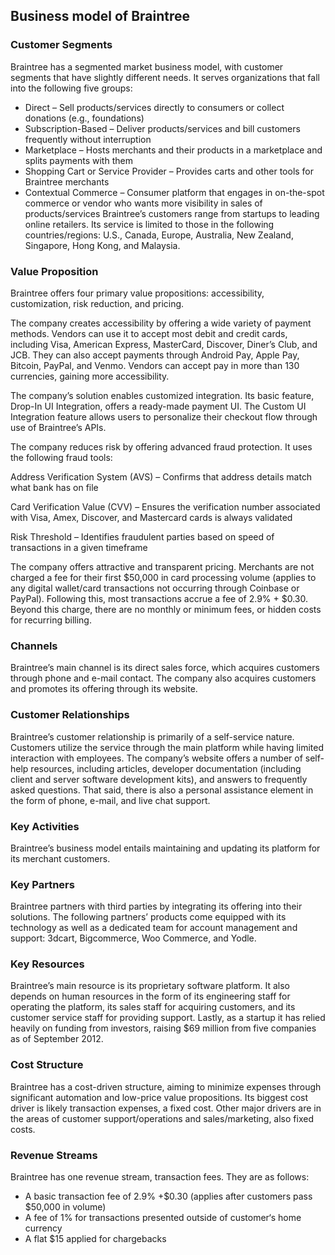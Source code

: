 Business model of Braintree
---------------------------

 ### Customer Segments

 Braintree has a segmented market business model, with customer segments that have slightly different needs. It serves organizations that fall into the following five groups:

  * Direct – Sell products/services directly to consumers or collect donations (e.g., foundations)
 * Subscription-Based – Deliver products/services and bill customers frequently without interruption
 * Marketplace – Hosts merchants and their products in a marketplace and splits payments with them
 * Shopping Cart or Service Provider – Provides carts and other tools for Braintree merchants
 * Contextual Commerce – Consumer platform that engages in on-the-spot commerce or vendor who wants more visibility in sales of products/services
  Braintree’s customers range from startups to leading online retailers. Its service is limited to those in the following countries/regions: U.S., Canada, Europe, Australia, New Zealand, Singapore, Hong Kong, and Malaysia.

 ### Value Proposition

 Braintree offers four primary value propositions: accessibility, customization, risk reduction, and pricing.

 The company creates accessibility by offering a wide variety of payment methods. Vendors can use it to accept most debit and credit cards, including Visa, American Express, MasterCard, Discover, Diner’s Club, and JCB. They can also accept payments through Android Pay, Apple Pay, Bitcoin, PayPal, and Venmo. Vendors can accept pay in more than 130 currencies, gaining more accessibility.

 The company’s solution enables customized integration. Its basic feature, Drop-In UI Integration, offers a ready-made payment UI. The Custom UI Integration feature allows users to personalize their checkout flow through use of Braintree’s APIs.

 The company reduces risk by offering advanced fraud protection. It uses the following fraud tools:

 Address Verification System (AVS) – Confirms that address details match what bank has on file

 Card Verification Value (CVV) – Ensures the verification number associated with Visa, Amex, Discover, and Mastercard cards is always validated

 Risk Threshold – Identifies fraudulent parties based on speed of transactions in a given timeframe

 The company offers attractive and transparent pricing. Merchants are not charged a fee for their first $50,000 in card processing volume (applies to any digital wallet/card transactions not occurring through Coinbase or PayPal). Following this, most transactions accrue a fee of 2.9% + $0.30. Beyond this charge, there are no monthly or minimum fees, or hidden costs for recurring billing.

 ### Channels

 Braintree’s main channel is its direct sales force, which acquires customers through phone and e-mail contact. The company also acquires customers and promotes its offering through its website.

 ### Customer Relationships

 Braintree’s customer relationship is primarily of a self-service nature. Customers utilize the service through the main platform while having limited interaction with employees. The company’s website offers a number of self-help resources, including articles, developer documentation (including client and server software development kits), and answers to frequently asked questions. That said, there is also a personal assistance element in the form of phone, e-mail, and live chat support.

 ### Key Activities

 Braintree’s business model entails maintaining and updating its platform for its merchant customers.

 ### Key Partners

 Braintree partners with third parties by integrating its offering into their solutions. The following partners’ products come equipped with its technology as well as a dedicated team for account management and support: 3dcart, Bigcommerce, Woo Commerce, and Yodle.

 ### Key Resources

 Braintree’s main resource is its proprietary software platform. It also depends on human resources in the form of its engineering staff for operating the platform, its sales staff for acquiring customers, and its customer service staff for providing support. Lastly, as a startup it has relied heavily on funding from investors, raising $69 million from five companies as of September 2012.

 ### Cost Structure

 Braintree has a cost-driven structure, aiming to minimize expenses through significant automation and low-price value propositions. Its biggest cost driver is likely transaction expenses, a fixed cost. Other major drivers are in the areas of customer support/operations and sales/marketing, also fixed costs.

 ### Revenue Streams

 Braintree has one revenue stream, transaction fees. They are as follows:

  * A basic transaction fee of 2.9% +$0.30 (applies after customers pass $50,000 in volume)
 * A fee of 1% for transactions presented outside of customer‘s home currency
 * A flat $15 applied for chargebacks